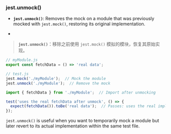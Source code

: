 ### jest.unmock()

- **`jest.unmock()`**: Removes the mock on a module that was previously mocked with `jest.mock()`, restoring its original implementation.

- <audio src="..\..\mp3\__`jest.unmock(.mp3"></audio>

> **`jest.unmock()`**：移除之前使用 `jest.mock()` 模拟的模块，恢复其原始实现。
>
> <audio src="..\..\mp3\`jest.unmock()`.mp3"></audio>

```js
// myModule.js
export const fetchData = () => 'real data';

// test.js
jest.mock('./myModule');  // Mock the module
jest.unmock('./myModule');  // Remove the mock

import { fetchData } from './myModule';  // Import after unmocking

test('uses the real fetchData after unmock', () => {
  expect(fetchData()).toBe('real data');  // Passes: uses the real implementation
});
```

<audio src="..\..\mp3/这段代码展示了如何在 Jest (2).mp3"></audio>

`jest.unmock()` is useful when you want to temporarily mock a module but later revert to its actual implementation within the same test file.